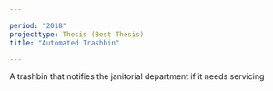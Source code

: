 ```yaml
---

period: "2018"
projecttype: Thesis (Best Thesis)
title: "Automated Trashbin"

---
```


A trashbin that notifies the janitorial department if it needs servicing
